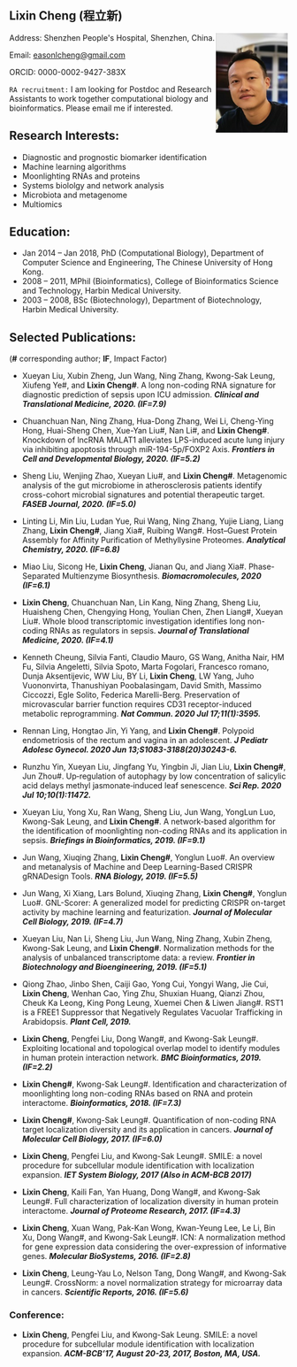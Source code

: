 ## Lixin Cheng (程立新)

<img src="https://github.com/easonlcheng/easonlcheng.github.com/blob/master/bighead1.jpg?raw=true" align="right" width="130" height="180">

Address: Shenzhen People's Hospital, Shenzhen, China.

Email: easonlcheng@gmail.com

ORCID:  0000-0002-9427-383X 

`RA recruitment:` I am looking for Postdoc and Research Assistants to work together computational biology and bioinformatics. Please email me if interested.

## Research Interests:
* Diagnostic and prognostic biomarker identification
* Machine learning algorithms
* Moonlighting RNAs and proteins
* Systems biololgy and network analysis
* Microbiota and metagenome
* Multiomics

## Education:
* Jan 2014 – Jan 2018, PhD (Computational Biology), Department of Computer Science and Engineering, The Chinese University of Hong Kong.
* 2008 – 2011, MPhil (Bioinformatics), College of Bioinformatics Science and Technology, Harbin Medical University.
* 2003 – 2008, BSc (Biotechnology), Department of Biotechnology, Harbin Medical University.

## Selected Publications:
(**#** corresponding author; **IF**, Impact Factor)

*	Xueyan Liu, Xubin Zheng, Jun Wang, Ning Zhang, Kwong-Sak Leung, Xiufeng Ye#, and **Lixin Cheng#**. A long non-coding RNA signature for diagnostic prediction of sepsis upon ICU admission. ***Clinical and Translational Medicine, 2020. (IF=7.9)***

*	Chuanchuan Nan, Ning Zhang, Hua-Dong Zhang, Wei Li, Cheng-Ying Hong, Huai-Sheng Chen, Xue-Yan Liu#, Nan Li#, and **Lixin Cheng#**.  Knockdown of lncRNA MALAT1 alleviates LPS-induced acute lung injury via inhibiting apoptosis through miR-194-5p/FOXP2 Axis. ***Frontiers in Cell and Developmental Biology, 2020. (IF=5.2)***

*	Sheng Liu, Wenjing Zhao, Xueyan Liu#, and **Lixin Cheng#**. Metagenomic analysis of the gut microbiome in atherosclerosis patients identify cross-cohort microbial signatures and potential therapeutic target. ***FASEB Journal, 2020. (IF=5.0)***

*	Linting Li, Min Liu, Ludan Yue, Rui Wang, Ning Zhang, Yujie Liang, Liang Zhang, **Lixin Cheng#**, Jiang Xia#, Ruibing Wang#. Host–Guest Protein Assembly for Affinity Purification of Methyllysine Proteomes. ***Analytical Chemistry, 2020. (IF=6.8)***

*	Miao Liu, Sicong He, **Lixin Cheng**, Jianan Qu, and Jiang Xia#. Phase-Separated Multienzyme Biosynthesis. ***Biomacromolecules, 2020 (IF=6.1)***

* **Lixin Cheng**, Chuanchuan Nan, Lin Kang, Ning Zhang, Sheng Liu, Huaisheng Chen, Chengying Hong, Youlian Chen, Zhen Liang#, Xueyan Liu#. Whole blood transcriptomic investigation identifies long non-coding RNAs as regulators in sepsis. ***Journal of Translational Medicine, 2020. (IF=4.1)***

*	Kenneth Cheung, Silvia Fanti, Claudio Mauro, GS Wang, Anitha Nair, HM Fu, Silvia Angeletti, Silvia Spoto, Marta Fogolari, Francesco romano, Dunja Aksentijevic, WW Liu, BY Li, **Lixin Cheng**, LW Yang, Juho Vuononvirta, Thanushiyan Poobalasingam, David Smith, Massimo Ciccozzi, Egle Solito, Federica Marelli-Berg. Preservation of microvascular barrier function requires CD31 receptor-induced metabolic reprogramming. ***Nat Commun. 2020 Jul 17;11(1):3595.***

*	Rennan Ling, Hongtao Jin, Yi Yang, and **Lixin Cheng#**. Polypoid endometriosis of the rectum and vagina in an adolescent. ***J Pediatr Adolesc Gynecol. 2020 Jun 13;S1083-3188(20)30243-6.***

*	Runzhu Yin, Xueyan Liu, Jingfang Yu, Yingbin Ji, Jian Liu, **Lixin Cheng#**, Jun Zhou#. Up‑regulation of autophagy by low concentration of salicylic acid delays methyl jasmonate‑induced leaf senescence. ***Sci Rep. 2020 Jul 10;10(1):11472.***

* Xueyan Liu, Yong Xu, Ran Wang, Sheng Liu, Jun Wang, YongLun Luo, Kwong-Sak Leung, and **Lixin Cheng#**. A network-based algorithm for the identification of moonlighting non-coding RNAs and its application in sepsis. ***Briefings in Bioinformatics, 2019. (IF=9.1)***

* Jun Wang, Xiuqing Zhang, **Lixin Cheng#**, Yonglun Luo#. An overview and metanalysis of Machine and Deep Learning-Based CRISPR gRNADesign Tools. ***RNA Biology, 2019. (IF=5.5)***

* Jun Wang, Xi Xiang, Lars Bolund, Xiuqing Zhang, **Lixin Cheng#**, Yonglun Luo#. GNL-Scorer: A generalized model for predicting CRISPR on-target activity by machine learning and featurization. ***Journal of Molecular Cell Biology, 2019. (IF=4.7)***

* Xueyan Liu, Nan Li, Sheng Liu, Jun Wang, Ning Zhang, Xubin Zheng, Kwong-Sak Leung, and **Lixin Cheng#**. Normalization methods for the analysis of unbalanced transcriptome data: a review. ***Frontier in Biotechnology and Bioengineering, 2019. (IF=5.1)***

* Qiong Zhao, Jinbo Shen, Caiji Gao, Yong Cui, Yongyi Wang, Jie Cui, **Lixin Cheng**, Wenhan Cao, Ying Zhu, Shuxian Huang, Qianzi Zhou, Cheuk Ka Leong, King Pong Leung, Xuemei Chen & Liwen Jiang#. RST1 is a FREE1 Suppressor that Negatively Regulates Vacuolar Trafficking in Arabidopsis. ***Plant Cell, 2019.***

* **Lixin Cheng**, Pengfei Liu, Dong Wang#, and Kwong-Sak Leung#. Exploiting locational and topological overlap model to identify modules in human protein interaction network. ***BMC Bioinformatics, 2019. (IF=2.2)***

* **Lixin Cheng#**, Kwong-Sak Leung#. Identification and characterization of moonlighting long non-coding RNAs based on RNA and protein interactome. ***Bioinformatics, 2018. (IF=7.3)***

* **Lixin Cheng#**, Kwong-Sak Leung#. Quantification of non-coding RNA target localization diversity and its application in cancers. ***Journal of Molecular Cell Biology, 2017. (IF=6.0)***

* **Lixin Cheng**, Pengfei Liu, and Kwong-Sak Leung#. SMILE: a novel procedure for subcellular module identification with localization expansion. ***IET System Biology, 2017 (Also in ACM-BCB 2017)***

* **Lixin Cheng**, Kaili Fan, Yan Huang, Dong Wang#, and Kwong-Sak Leung#. Full characterization of localization diversity in human protein interactome. ***Journal of Proteome Research, 2017. (IF=4.3)***

* **Lixin Cheng**, Xuan Wang, Pak-Kan Wong, Kwan-Yeung Lee, Le Li, Bin Xu, Dong Wang#, and Kwong-Sak Leung#.   ICN: A normalization method for gene expression data considering the over-expression of informative genes. ***Molecular BioSystems, 2016. (IF=2.8)***

* **Lixin Cheng**, Leung-Yau Lo, Nelson Tang, Dong Wang#, and Kwong-Sak Leung#.   CrossNorm: a novel normalization strategy for microarray data in cancers. ***Scientific Reports, 2016. (IF=5.6)***

### Conference:
* **Lixin Cheng**, Pengfei Liu, and Kwong-Sak Leung. SMILE: a novel procedure for subcellular module identification with localization expansion. ***ACM-BCB’17, August 20-23, 2017, Boston, MA, USA.***


